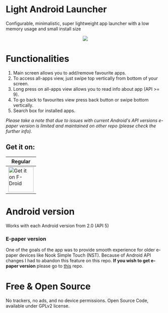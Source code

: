 Light Android Launcher
======================

Configurable, minimalistic, super lightweight app launcher with a low memory usage and small install size


<p align="center">
  <img src="https://github.com/light-launcher/Light-Android-Launcher/blob/master/preview.gif?raw=true" style="max-height:600px"/>
</p>

Functionalities
===============
1. Main screen allows you to add/remove favourite apps.
1. To access all-apps view, just swipe top vertically from bottom of your screen.
1. Long press on all-apps view allows you to read info about app (API >= 9).
1. To go back to favourites view press back button or swipe bottom vertically.
1. Search box for installed apps.

_Please take a note that due to issues with current Android's API versions e-paper version is limited and maintained on other repo (please check the further info)._

Get it on:
---------
| Regular |
|---------|
| <a href="https://f-droid.org/packages/com.github.postapczuk.lalauncher/"><img src="https://github.com/light-launcher/Light-Android-Launcher/raw/master/get-it-on.png" alt="Get it on F-Droid" height="80"></a> |

Android version
===============
Works with each Android version from 2.0 (API 5)

### E-paper version
One of the goals of the app was to provide smooth experience for older e-paper devices like Nook Simple Touch (NST). Because of Android API changes I had to abandon this feature on this repo. **If you wish to get e-paper version** please go to [this](https://github.com/postapczuk/Light-ePaper-Launcher/releases) repo.

Free & Open Source
==================
No trackers, no ads, and no device permissions. Open Source Code, available under GPLv2 license.
